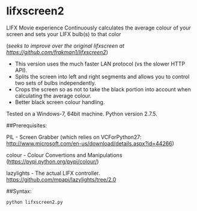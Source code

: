 # lifxscreen2
LIFX Movie experience 
Continuously calculates the average colour of your screen and sets your LIFX bulb(s) to that color

(*seeks to improve over the original lifxscreen at https://github.com/frakman1/lifxscreen2*)

- This version uses the much faster LAN protocol (vs the slower HTTP API).
- Splits the screen into left and right segments and allows you to control two sets of bulbs independently. 
- Crops the screen so as not to take the black portion into account when calculating the average colour. 
- Better black screen colour handling. 


Tested on a Windows-7, 64bit machine. Python version 2.7.5. 

##Prerequisites:

PIL - Screen Grabber (which relies on VCForPython27: http://www.microsoft.com/en-us/download/details.aspx?id=44266)

colour - Colour Convertions and Manipulations  (https://pypi.python.org/pypi/colour/)

lazylights - The actual LIFX controller.  https://github.com/mpapi/lazylights/tree/2.0

##Syntax:

```
python lifxscreen2.py
```
